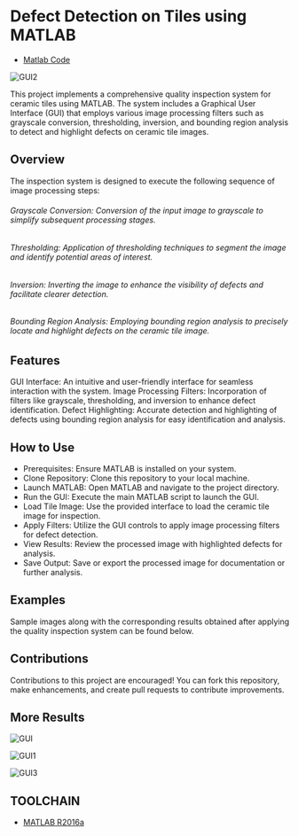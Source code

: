 # Defect Detection on Tiles using MATLAB

- [Matlab Code](https://github.com/Adeen317/Defect-Detection-on-Tiles-MATLAB/blob/main/Ceramic_Tiles_inpection_system.m)

![GUI2](https://github.com/Adeen317/Defect-Detection-on-Tiles-MATLAB/assets/112985225/b30fb307-7948-485b-91fb-57b34fd65ef6)

This project implements a comprehensive quality inspection system for ceramic tiles using MATLAB. The system includes a Graphical User Interface (GUI) that employs various image processing filters such as grayscale conversion, thresholding, inversion, and bounding region analysis to detect and highlight defects on ceramic tile images.

## Overview
The inspection system is designed to execute the following sequence of image processing steps:

###### Grayscale Conversion: Conversion of the input image to grayscale to simplify subsequent processing stages.
###### Thresholding: Application of thresholding techniques to segment the image and identify potential areas of interest.
###### Inversion: Inverting the image to enhance the visibility of defects and facilitate clearer detection.
###### Bounding Region Analysis: Employing bounding region analysis to precisely locate and highlight defects on the ceramic tile image.
## Features
GUI Interface: An intuitive and user-friendly interface for seamless interaction with the system.
Image Processing Filters: Incorporation of filters like grayscale, thresholding, and inversion to enhance defect identification.
Defect Highlighting: Accurate detection and highlighting of defects using bounding region analysis for easy identification and analysis.
## How to Use
- Prerequisites: Ensure MATLAB is installed on your system.
- Clone Repository: Clone this repository to your local machine.
- Launch MATLAB: Open MATLAB and navigate to the project directory.
- Run the GUI: Execute the main MATLAB script to launch the GUI.
- Load Tile Image: Use the provided interface to load the ceramic tile image for inspection.
- Apply Filters: Utilize the GUI controls to apply image processing filters for defect detection.
- View Results: Review the processed image with highlighted defects for analysis.
- Save Output: Save or export the processed image for documentation or further analysis.
## Examples
Sample images along with the corresponding results obtained after applying the quality inspection system can be found below.

## Contributions
Contributions to this project are encouraged! You can fork this repository, make enhancements, and create pull requests to contribute improvements.

## More Results
![GUI](https://github.com/Adeen317/Defect-Detection-on-Tiles-MATLAB/assets/112985225/27bdc371-ac9a-43bd-9b15-30cfe5ff1318)

![GUI1](https://github.com/Adeen317/Defect-Detection-on-Tiles-MATLAB/assets/112985225/1f56aba4-aa3f-4b86-9fb1-19aa6b8d4ae2)

![GUI3](https://github.com/Adeen317/Defect-Detection-on-Tiles-MATLAB/assets/112985225/ce45182f-7996-4897-bc08-dd69b7f5c92e)


## TOOLCHAIN
- [MATLAB R2016a](https://www.mathworks.com/products/matlab.html)
